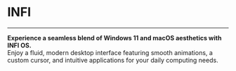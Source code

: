 # INFI

---

<link href="https://qtrypzzcjebvfcihiynt.supabase.co/storage/v1/object/public/base44-prod/public/68bf8a513c07091777b94e91/e8ae1b2a5_logo.png" rel="icon">

**Experience a seamless blend of Windows 11 and macOS aesthetics with INFI OS.**  
Enjoy a fluid, modern desktop interface featuring smooth animations, a custom cursor, and intuitive applications for your daily computing needs.
